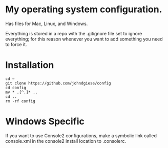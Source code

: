 # My operating system configuration.

Has files for Mac, Linux, and Windows.

Everything is stored in a repo with the .gitignore file set to ignore everything; for this reason whenever you want to add something you need to force it.

# Installation

    cd ~
    git clone https://github.com/johndgiese/config
    cd config
    mv * .[^.]* ..
    cd ..
    rm -rf config

# Windows Specific

If you want to use Console2 configurations, make a symbolic link called console.xml in the console2 install location to .consolerc.
